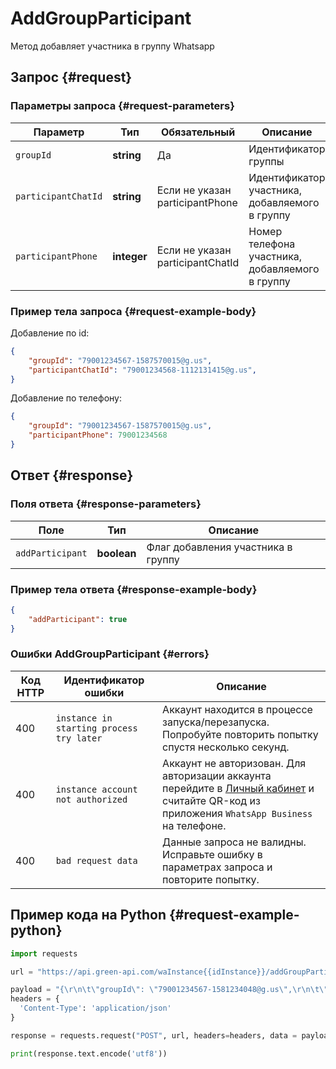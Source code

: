 # AddGroupParticipant

Метод добавляет участника в группу Whatsapp

## Запрос {#request}

### Параметры запроса {#request-parameters}

Параметр | Тип | Обязательный | Описание
----- | ----- | ----- | -----
`groupId` | **string** | Да | Идентификатор группы
`participantChatId` | **string** | Если не указан participantPhone | Идентификатор участника, добавляемого в группу
`participantPhone` | **integer** | Если не указан participantChatId | Номер телефона участника, добавляемого в группу

### Пример тела запроса {#request-example-body}

Добавление по id:
```json
{
    "groupId": "79001234567-1587570015@g.us",
    "participantChatId": "79001234568-1112131415@g.us",
}
```

Добавление по телефону:
```json
{
    "groupId": "79001234567-1587570015@g.us",
    "participantPhone": 79001234568
}
```

## Ответ {#response}

### Поля ответа {#response-parameters}

Поле | Тип |  Описание
----- | ----- | ----- 
`addParticipant` | **boolean** | Флаг добавления участника в группу

### Пример тела ответа {#response-example-body}

```json
{
    "addParticipant": true
}
```

### Ошибки AddGroupParticipant {#errors}

Код HTTP | Идентификатор ошибки | Описание
----- | ----- | -----
400 | `instance in starting process try later` | Аккаунт находится в процессе запуска/перезапуска. Попробуйте повторить попытку спустя несколько секунд.
400 | `instance account not authorized` | Аккаунт не авторизован. Для авторизации аккаунта перейдите в [Личный кабинет](https://cabinet.green-api.com) и считайте QR-код из приложения `WhatsApp Business` на телефоне.
400 | `bad request data` | Данные запроса не валидны. Исправьте ошибку в параметрах запроса и повторите попытку.

## Пример кода на Python  {#request-example-python}

```python
import requests

url = "https://api.green-api.com/waInstance{{idInstance}}/addGroupParticipant/{{apiTokenInstance}}"

payload = "{\r\n\t\"groupId\": \"79001234567-1581234048@g.us\",\r\n\t\"participantPhone\": 79001234568\r\n}"
headers = {
  'Content-Type': 'application/json'
}

response = requests.request("POST", url, headers=headers, data = payload)

print(response.text.encode('utf8'))
```